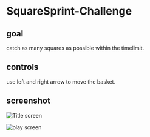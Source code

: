 # SquareSprint-Challenge

## goal

catch as many squares as possible within the timelimit.

## controls

use left and right arrow to move the basket.

## screenshot

![Title screen](https://raw.githubusercontent.com/Arun12062002/SquareSprint-Challenge/main/Screenshot%202023-11-16%20210820.png)

![play screen](https://raw.githubusercontent.com/Arun12062002/SquareSprint-Challenge/main/Screenshot%202023-11-16%20200752.png)

